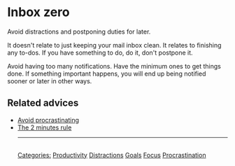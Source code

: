 # Inbox zero

Avoid distractions and postponing duties for later.

It doesn't relate to just keeping your mail inbox clean. It relates to finishing any to-dos. If you have something to do, do it, don't postpone it.

Avoid having too many notifications. Have the minimum ones to get things done. If something important happens, you will end up being notified sooner or later in other ways.

## Related advices

- [Avoid procrastinating](../Avoid%20procrastinating/index.md)
- [The 2 minutes rule](../The%202%20minutes%20rule/index.md)<hr/><br/>[Categories:](../Categories/index.md) [Productivity](../Categories/Productivity.md) [Distractions](../Categories/Distractions.md) [Goals](../Categories/Goals.md) [Focus](../Categories/Focus.md) [Procrastination](../Categories/Procrastination.md)